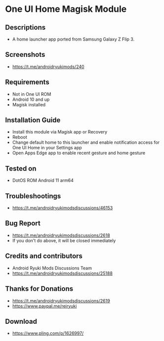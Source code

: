 # One UI Home Magisk Module

## Descriptions
- A home launcher app ported from Samsung Galaxy Z Flip 3.

## Screenshots
- https://t.me/androidryukimods/240

## Requirements
- Not in One UI ROM
- Android 10 and up
- Magisk installed

## Installation Guide
- Install this module via Magisk app or Recovery
- Reboot
- Change default home to this launcher and enable notification access for One UI Home in your Settings app
- Open Apps Edge app to enable recent gesture and home gesture

## Tested on
- DotOS ROM Android 11 arm64

## Troubleshootings
- https://t.me/androidryukimodsdiscussions/46153

## Bug Report
- https://t.me/androidryukimodsdiscussions/2618
- If you don't do above, it will be closed immediately

## Credits and contributors
- Android Ryuki Mods Discussions Team
- https://t.me/androidryukimodsdiscussions/25188

## Thanks for Donations
- https://t.me/androidryukimodsdiscussions/2619
- https://www.paypal.me/reiryuki

## Download
- https://www.pling.com/p/1626997/
